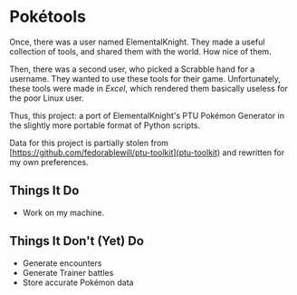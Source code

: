 Pokétools
=========

Once, there was a user named ElementalKnight. They made a useful collection
of tools, and shared them with the world. How nice of them.

Then, there was a second user, who picked a Scrabble hand for a username.
They wanted to use these tools for their game. Unfortunately, these tools were
made in _Excel_, which rendered them basically useless for the poor Linux user.

Thus, this project: a port of ElementalKnight's PTU Pokémon Generator in the
slightly more portable format of Python scripts.

Data for this project is partially stolen from [https://github.com/fedorablewill/ptu-toolkit](ptu-toolkit) and rewritten for my own preferences.

Things It Do
------------
* Work on my machine.

Things It Don't (Yet) Do
------------------------
* Generate encounters
* Generate Trainer battles
* Store accurate Pokémon data